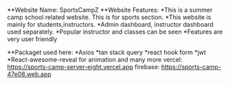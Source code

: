 **Website Name: SportsCampZ
**Website Features:
*This is a summer camp school related website. This is for sports section.
*This website is mainly for students,instructors.
*Admin dashboard, instructor dashboard used separately.
*Popular instructor and classes can be seen
*Features are very user friendly

**Packaget used here:
*Axios
*tan stack query
*react hook form
*jwt
*React-awesome-reveal for animation and many more
vercel: https://sports-camp-server-eight.vercel.app
firebase: https://sports-camp-47e08.web.app